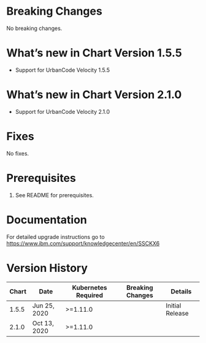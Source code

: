 # Breaking Changes

No breaking changes.

# What’s new in Chart Version 1.5.5

* Support for UrbanCode Velocity 1.5.5

# What’s new in Chart Version 2.1.0

* Support for UrbanCode Velocity 2.1.0

# Fixes

No fixes.

# Prerequisites
1. See README for prerequisites.

# Documentation
For detailed upgrade instructions go to https://www.ibm.com/support/knowledgecenter/en/SSCKX6

# Version History

| Chart | Date | Kubernetes Required | Breaking Changes | Details |
| ----- | ---- | ------------------- | ---------------- | ------- |
| 1.5.5 | Jun 25, 2020 | >=1.11.0 | | Initial Release |
| 2.1.0 | Oct 13, 2020 | >=1.11.0 | | |
